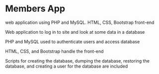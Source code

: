 # Members App
web application using PHP and MySQL. HTML, CSS, Bootstrap front-end

Web application to log in to site and look at some data in a database

PHP and MySQL used to authenticate users and access database

HTML, CSS, and Bootstrap handle the front-end

Scripts for creating the database, dumping the database, restoring the database, and creating a user for the database are included
